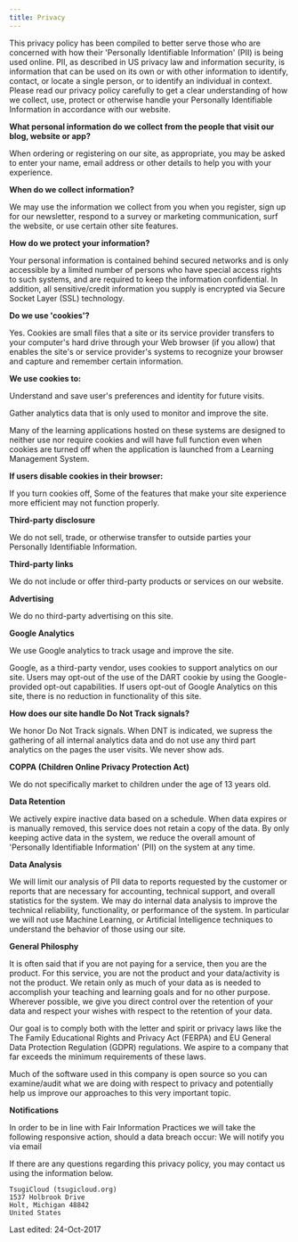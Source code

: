 ```yaml
---
title: Privacy
---
```


This privacy policy has been compiled to better serve those who are concerned with how their 'Personally Identifiable Information' (PII) is being used online. PII, as described in US privacy law and information security, is information that can be used on its own or with other information to identify, contact, or locate a single person, or to identify an individual in context. Please read our privacy policy carefully to get a clear understanding of how we collect, use, protect or otherwise handle your Personally Identifiable Information in accordance with our website.

**What personal information do we collect from the people that visit our blog, website or app?**

When ordering or registering on our site, as appropriate, you may be asked to enter your name, email address or other details to help you with your experience.

**When do we collect information?**

We may use the information we collect from you when you register, sign up for our newsletter, respond to a survey or marketing communication, surf the website, or use certain other site features.

**How do we protect your information?**

Your personal information is contained behind secured networks and is only accessible by a limited number of persons who have special access rights to such systems, and are required to keep the information confidential. In addition, all sensitive/credit information you supply is encrypted via Secure Socket Layer (SSL) technology.

**Do we use 'cookies'?**

Yes. Cookies are small files that a site or its service provider transfers to your computer's hard drive through your Web browser (if you allow) that enables the site's or service provider's systems to recognize your browser and capture and remember certain information.

**We use cookies to:**

Understand and save user's preferences and identity for future visits.

Gather analytics data that is only used to monitor and improve the site.

Many of the learning applications hosted on these systems are designed to neither use nor require cookies and will have full function even when cookies are turned off when the application is launched from a Learning Management System.

**If users disable cookies in their browser:**

If you turn cookies off, Some of the features that make your site experience more efficient may not function properly.

**Third-party disclosure**

We do not sell, trade, or otherwise transfer to outside parties your Personally Identifiable Information.

**Third-party links**

We do not include or offer third-party products or services on our website.

**Advertising**

We do no third-party advertising on this site.

**Google Analytics**

We use Google analytics to track usage and improve the site.

Google, as a third-party vendor, uses cookies to support analytics on our site. Users may opt-out of the use of the DART cookie by using the Google-provided opt-out capabilities. If users opt-out of Google Analytics on this site, there is no reduction in functionality of this site.

**How does our site handle Do Not Track signals?**

We honor Do Not Track signals.  When DNT is indicated, we supress the gathering of all internal analytics data and do not use any third part analytics on the pages the user visits.  We never show ads.

**COPPA (Children Online Privacy Protection Act)**

We do not specifically market to children under the age of 13 years old.

**Data Retention**

We actively expire inactive data based on a schedule. When data expires or is manually removed, this service does not retain a copy of the data. By only keeping active data in the system, we reduce the overall amount of 'Personally Identifiable Information' (PII) on the system at any time.

**Data Analysis**

We will limit our analysis of PII data to reports requested by the customer or reports that are necessary for accounting, technical support, and overall statistics for the system. We may do internal data analysis to improve the technical reliability, functionality, or performance of the system. In particular we will not use Machine Learning, or Artificial Intelligence techniques to understand the behavior of those using our site.

**General Philosphy**

It is often said that if you are not paying for a service, then you are the product. For this service, you are not the product and your data/activity is not the product. We retain only as much of your data as is needed to accomplish your teaching and learning goals and for no other purpose. Wherever possible, we give you direct control over the retention of your data and respect your wishes with respect to the retention of your data.

Our goal is to comply both with the letter and spirit or privacy laws like the The Family Educational Rights and Privacy Act (FERPA) and EU General Data Protection Regulation (GDPR) regulations. We aspire to a company that far exceeds the minimum requirements of these laws.

Much of the software used in this company is open source so you can examine/audit what we are doing with respect to privacy and potentially help us improve our approaches to this very important topic.

**Notifications** 

In order to be in line with Fair Information Practices we will take the following responsive action, should a data breach occur: We will notify you via email

If there are any questions regarding this privacy policy, you may contact us using the information below.<br>

    TsugiCloud (tsugicloud.org)
    1537 Holbrook Drive
    Holt, Michigan 48842
    United States

Last edited: 24-Oct-2017

